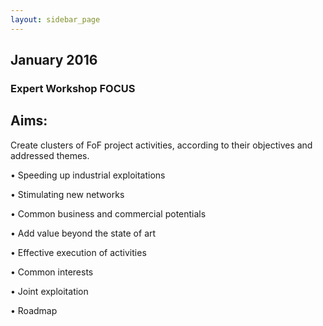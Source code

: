 ```yaml
---
layout: sidebar_page
---
```


## January 2016

### Expert Workshop FOCUS


<h2>Aims:</h2>

Create clusters of FoF project activities, according to their objectives and addressed themes.

• Speeding up industrial exploitations

• Stimulating new networks

• Common business and commercial potentials

• Add value beyond the state of art

• Effective execution of activities

• Common interests

• Joint exploitation

• Roadmap